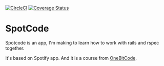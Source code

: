 [![CircleCI](https://circleci.com/gh/m-pereira/spotcode.svg?style=svg)](https://circleci.com/gh/m-pereira/spotcode)
[![Coverage Status](https://coveralls.io/repos/github/m-pereira/spotcode/badge.svg?branch=master)](https://coveralls.io/github/m-pereira/spotcode?branch=master)

# SpotCode

Spotcode is an app, I'm making to learn how to work with rails and rspec together.

It's based on Spotify app. And it is a course from [OneBitCode](https://onebitcode.com/).
